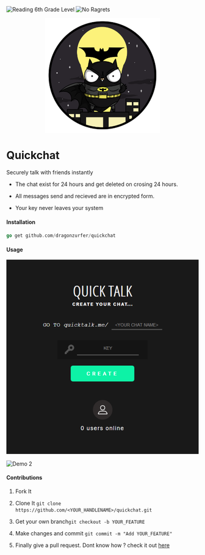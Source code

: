 ![Reading 6th Grade Level](http://forthebadge.com/images/badges/reading-6th-grade-level.svg)
![No Ragrets](http://forthebadge.com/images/badges/no-ragrets.svg)
<p align="center">
  <img width="300" height="300" src="https://github.com/ashleymcnamara/gophers/blob/master/BATMAN_GOPHER.png">
</p>

# Quickchat

Securely talk with friends instantly 

* The chat exist for 24 hours and get deleted on crosing 24 hours.

* All messages send and recieved are in encrypted form.

* Your key never leaves your system

#### Installation

```go
go get github.com/dragonzurfer/quickchat
```

#### Usage

![Demo 1](https://github.com/dragonzurfer/quickchat/blob/master/demo/demo1.png)

![Demo 2](https://github.com/dragonzurfer/quickchat/blob/master/demo/demo2.png)


#### Contributions

1. Fork It

2. Clone It ```git clone https://github.com/<YOUR_HANDLENAME>/quickchat.git```

3. Get your own branch```git checkout -b YOUR_FEATURE```

4. Make changes and commit ```git commit -m "Add YOUR_FEATURE"```

5. Finally give a pull request. Dont know how ? check it out [here](https://help.github.com/articles/creating-a-pull-request/)



